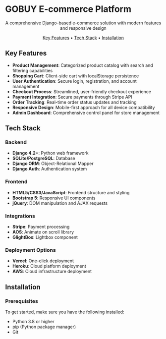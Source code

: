
# GOBUY E-commerce Platform


<p align="center">
  A comprehensive Django-based e-commerce solution with modern features and responsive design
</p>

<p align="center">
  <a href="#key-features">Key Features</a> •
  <a href="#tech-stack">Tech Stack</a> •
  <a href="#installation">Installation</a>
</p>

## Key Features

- **Product Management**: Categorized product catalog with search and filtering capabilities
- **Shopping Cart**: Client-side cart with localStorage persistence
- **User Authentication**: Secure login, registration, and account management
- **Checkout Process**: Streamlined, user-friendly checkout experience
- **Payment Integration**: Secure payments through Stripe API
- **Order Tracking**: Real-time order status updates and tracking
- **Responsive Design**: Mobile-first approach for all device compatibility
- **Admin Dashboard**: Comprehensive control panel for store management

## Tech Stack

### Backend
- **Django 4.2+**: Python web framework
- **SQLite/PostgreSQL**: Database
- **Django ORM**: Object-Relational Mapper
- **Django Auth**: Authentication system

### Frontend
- **HTML5/CSS3/JavaScript**: Frontend structure and styling
- **Bootstrap 5**: Responsive UI components
- **jQuery**: DOM manipulation and AJAX requests

### Integrations
- **Stripe**: Payment processing
- **AOS**: Animate on scroll library
- **GlightBox**: Lightbox component

### Deployment Options
- **Vercel**: One-click deployment
- **Heroku**: Cloud platform deployment
- **AWS**: Cloud infrastructure deployment


## Installation

### Prerequisites
To get started, make sure you have the following installed:
- Python 3.8 or higher
- pip (Python package manager)
- Git


